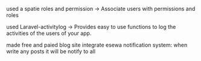 used a spatie roles and permission  -> Associate users with permissions and roles	

used Laravel-activitylog -> Provides easy to use functions to log the activities of the users of your app.	

made free and paied blog site
integrate esewa 
notification system: when write any posts it will be notify to all


 
